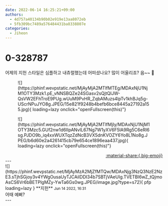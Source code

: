 ```yaml
---
date: 2022-06-14 16:25:21+09:00
authors:
  - 4d757a40134b90b02e919e13aa8072eb
  - 5fb309bc7489a576484431ba8338807e
categories:
  - Jiheon
---
```


# 0-328787

<div class="post-container" markdown="1">
<div class="content-container md-sidebar__scrollwrap" markdown="1">

어제의 지헌 스타일은 심플하고 내츄럴했는데 어떠셨나요? 많이 어울리죠? 음~~ 🥹
<figure markdown="1">
![](https://phinf.wevpstatic.net/MjAyMjA2MTlfMTEg/MDAxNjU1NjM1OTY3Mzk1.pE_vNNSBQZe24SGasv2sQjtQIJW-QsVW2EFhTroE9PUg.wUuM9PvHR_ZqbAMuzs4lpTv1khBJq5g-UScrNPuJYO8g.JPEG/15e821f9248b4befb6bce8445a27192a155.jpg){ loading=lazy onclick="openFullscreen(this)"}
</figure>

<figure markdown="1">
![](https://phinf.wevpstatic.net/MjAyMjA2MTlfMjIy/MDAxNjU1NjM1OTY3Mzc5.GUf2nw1d6IIpANvIL67Ng7W1yXV6F5lA9Rg5C6eRI6sg.PJDO9b_iq4xxWUXTqzZdNcB3VX5dnKVOZY6Yo8L1No8g.JPEG/b6d60e2a4261415cb79e654ce1896eaa437.jpg){ loading=lazy onclick="openFullscreen(this)"}
</figure>


</div>
</div>

<div style="text-align: right;" markdown="1">
<a href="https://weverse.io/fromis9/fanpost/0-328787" style="text-align: right;">:material-share:{.big-emoji}</a>
</div>
---

<div class="comments-container md-sidebar__scrollwrap" markdown="1">
<div class="comment" markdown="1">
<div class='id-container' markdown="1">
![](https://phinf.wevpstatic.net/MjAyMzA2MjZfMTQw/MDAxNjg3NzQ3NzE2NzE3.sTjhSGjoy3v4YWgOusaUyTJCAiIDDI34b7SBTjVAeUIg.TVETBI6wZ_tQjmoAsCS6Vr6bBETPlgMZy-YwTa6Gs0wg.JPEG/image.jpg?type=s72){ pfp loading=lazy }
**<span class="artist">지헌</span>** <small>Jun 14 2022, 16:31</small><br>
</div>
<div class='comment-body' markdown="1">
어때 예뻐?
</div>
</div>
</div>
---
